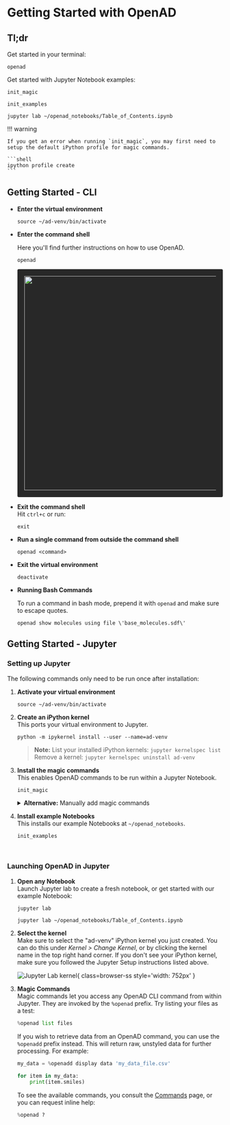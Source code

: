# Getting Started with OpenAD

## Tl;dr

Get started in your terminal:

```shell
openad
```

Get started with Jupyter Notebook examples:

```shell
init_magic
```
```shell
init_examples
```
```shell
jupyter lab ~/openad_notebooks/Table_of_Contents.ipynb
```

!!! warning

    If you get an error when running `init_magic`, you may first need to setup the default iPython profile for magic commands.

    ```shell
    ipython profile create
    ```

## Getting Started - CLI

-   **Enter the virtual environment**

    ```shell
    source ~/ad-venv/bin/activate
    ```

-   **Enter the command shell**

    Here you'll find further instructions on how to use OpenAD.

    ```shell
    openad
    ```

    <!-- ![OpenAD CLI Welcome](../../_assets_main/docs/openad-cli.png){ style='width:500px' } -->

    <div style="background: #282828; padding: 1rem; border-radius: 3px;">
        <img src="../../_assets_main/docs/openad-cli.png" width="500" style="max-width: 100%" />
    </div>

-   **Exit the command shell**<br>
    Hit `ctrl+c` or run:

    ```shell
    exit
    ```

-   **Run a single command from outside the command shell**

    ```shell
    openad <command>
    ```

-   **Exit the virtual environment**<br>

    ```shell
    deactivate
    ```

-   **Running Bash Commands**

    To run a command in bash mode, prepend it with `openad` and make sure to escape quotes.

    ```shell
    openad show molecules using file \'base_molecules.sdf\'
    ```

## Getting Started - Jupyter

### Setting up Jupyter

The following commands only need to be run once after installation:

<div class="padded-list-next"></div>

1.  **Activate your virtual environment**

    ```shell
    source ~/ad-venv/bin/activate
    ```

2.  **Create an iPython kernel**<br>
    This ports your virtual environment to Jupyter.

    ```shell
    python -m ipykernel install --user --name=ad-venv
    ```

    > **Note:** List your installed iPython kernels: `jupyter kernelspec list`  
    > Remove a kernel: `jupyter kernelspec uninstall ad-venv`

3.  **Install the magic commands**<br>
    This enables OpenAD commands to be run within a Jupyter Notebook.

    ```shell
    init_magic
    ```

    <details>
    <summary><b>Alternative:</b> Manually add magic commands</summary>
    <div markdown>

    If you don't want to activate magic commands in all Notebooks, you can instead activate them for individual Notebooks.

    <div class="tight-list-next"></div>

    -   Run `init_examples`
    -   Copy the file `~/openad_notebooks/openad.ipynb` to the same directory as the Notebook you wish to activate.
    -   In your Notebook, run this inside a code cell: `!run openad.ipynb`

    </div>
    </details>

4.  **Install example Notebooks**<br>
    This installs our example Notebooks at `~/openad_notebooks`.

    ```shell
    init_examples
    ```

<br>

### Launching OpenAD in Jupyter

1.  **Open any Notebook**<br>
    Launch Jupyter lab to create a fresh notebook, or get started with our example Notebook:
    
    ```shell
    jupyter lab
    ```
    ```shell
    jupyter lab ~/openad_notebooks/Table_of_Contents.ipynb
    ```

2.  **Select the kernel**<br>
    Make sure to select the "ad-venv" iPython kernel you just created. You can do this under _Kernel > Change Kernel_, or by clicking the kernel name in the top right hand corner. If you don't see your iPython kernel, make sure you followed the Jupyter Setup instructions listed above.

    ![Jupyter Lab kernel](../../_assets_main/docs/jupyter-lab-kernel.png){ class=browser-ss style='width: 752px' }

3.  **Magic Commands**<br>
    Magic commands let you access any OpenAD CLI command from within Jupyter. They are invoked by the `%openad` prefix. Try listing your files as a test:

    ```python
    %openad list files
    ```

    If you wish to retrieve data from an OpenAD command, you can use the `%openadd` prefix instead. This will return raw, unstyled data for further processing. For example:

    ```python
    my_data = %openadd display data 'my_data_file.csv'

    for item in my_data:
        print(item.smiles)
    ```

    To see the available commands, you consult the [Commands](commands.md) page, or you can request inline help:

    ```python
    %openad ?
    ```
